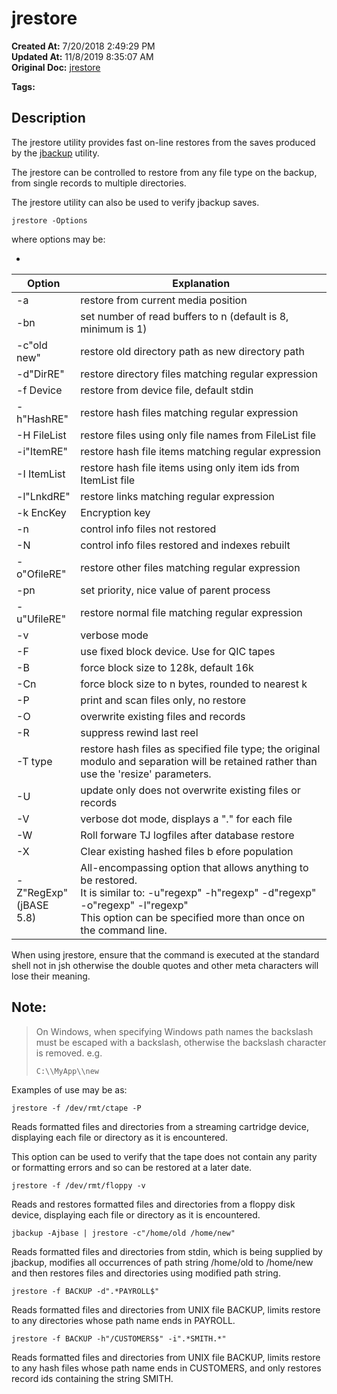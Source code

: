 # jrestore

**Created At:** 7/20/2018 2:49:29 PM  
**Updated At:** 11/8/2019 8:35:07 AM  
**Original Doc:** [jrestore](https://docs.jbase.com/46963-utilities/jrestore)  

**Tags:**
<badge text='recovery' vertical='middle' />
<badge text='restore' vertical='middle' />
<badge text='jrestore' vertical='middle' />
<badge text='file recovery' vertical='middle' />
<badge text='backup' vertical='middle' />
<badge text='file maintenance' vertical='middle' />

## Description 

The jrestore utility provides fast on-line restores from the saves produced by the [jbackup](./../jbackup) utility.

The jrestore can be controlled to restore from any file type on the backup, from single records to multiple directories.

The jrestore utility can also be used to verify jbackup saves.

```
jrestore -Options
```

where options may be:

-


| Option<br> | Explanation<br> |
| --- | --- |
| -a<br> | restore from current media position<br> |
| -bn<br> | set number of read buffers to n (default is 8, minimum is 1)<br> |
| -c"old new"<br> | restore old directory path as new directory path<br> |
| -d"DirRE"<br> | restore directory files matching regular expression<br> |
| -f Device<br> | restore from device file, default stdin<br> |
| -h"HashRE"<br> | restore hash files matching regular expression<br> |
| -H FileList<br> | restore files using only file names from FileList file<br> |
| -i"ItemRE"<br> | restore hash file items matching regular expression<br> |
| -I ItemList<br> | restore hash file items using only item ids from ItemList file<br> |
| -l"LnkdRE"<br> | restore links matching regular expression<br> |
| -k EncKey<br> | Encryption key<br> |
| -n<br> | control info files not restored<br> |
| -N<br> | control info files restored and indexes rebuilt<br> |
| -o"OfileRE"<br> | restore other files matching regular expression<br> |
| -pn<br> | set priority, nice value of parent process<br> |
| -u"UfileRE"<br> | restore normal file matching regular expression<br> |
| -v<br> | verbose mode<br> |
| -F<br> | use fixed block device. Use for QIC tapes<br> |
| -B<br> | force block size to 128k, default 16k<br> |
| -Cn<br> | force block size to n bytes, rounded to nearest k<br> |
| -P<br> | print and scan files only, no restore<br> |
| -O<br> | overwrite existing files and records<br> |
| -R<br> | suppress rewind last reel<br> |
| -T type<br> | restore hash files as specified file type; the original modulo and separation will be retained rather than use the 'resize' parameters.<br> |
| -U<br> | update only does not overwrite existing files or records<br> |
| -V<br> | verbose dot mode, displays a "." for each file<br> |
| -W | Roll forware TJ logfiles after database restore<br> |
| -X | Clear existing hashed files b efore population |
| -Z"RegExp"<br>(jBASE 5.8) | All-encompassing option that allows anything to be restored.<br>It is similar to: -u"regexp" -h"regexp" -d"regexp" -o"regexp" -l"regexp"<br>This option can be specified more than once on the command line.<br> |




When using jrestore, ensure that the command is executed at the standard shell not in jsh otherwise the double quotes and other meta characters will lose their meaning.



## Note: 


> On Windows, when specifying Windows path names the backslash must be escaped with a backslash, otherwise the backslash character is removed. e.g.
> 
> ```
> C:\\MyApp\\new
> ```




Examples of use may be as:

```
jrestore -f /dev/rmt/ctape -P
```

Reads formatted files and directories from a streaming cartridge device, displaying each file or directory as it is encountered.

This option can be used to verify that the tape does not contain any parity or formatting errors and so can be restored at a later date.

```
jrestore -f /dev/rmt/floppy -v
```

Reads and restores formatted files and directories from a floppy disk device, displaying each file or directory as it is encountered.

```
jbackup -Ajbase | jrestore -c"/home/old /home/new"
```

Reads formatted files and directories from stdin, which is being supplied by jbackup, modifies all occurrences of path string /home/old to /home/new and then restores files and directories using modified path string.

```
jrestore -f BACKUP -d".*PAYROLL$"
```

Reads formatted files and directories from UNIX file BACKUP, limits restore to any directories whose path name ends in PAYROLL.

```
jrestore -f BACKUP -h"/CUSTOMERS$" -i".*SMITH.*"
```

Reads formatted files and directories from UNIX file BACKUP, limits restore to any hash files whose path name ends in CUSTOMERS, and only restores record ids containing the string SMITH.
